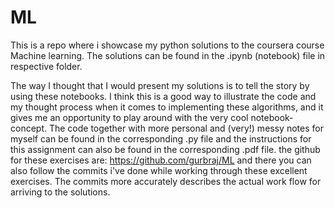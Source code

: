 # ML

This is a repo where i showcase my python solutions to the coursera course Machine learning. 
The solutions can be found in the .ipynb (notebook) file in respective folder.

The way I thought that I would present my solutions is to tell the story by using these notebooks. I think this is a good way to illustrate the code and my thought process when it comes to implementing these algorithms, and it gives me an opportunity to play around with the very cool notebook-concept. The code together with more personal and (very!) messy notes for myself can be found in the corresponding .py file and the instructions for this assignment can also be found in the corresponding .pdf file. the github for these exercises are: https://github.com/gurbraj/ML and there you can also follow the commits i've done while working through these excellent exercises. The commits more accurately describes the actual work flow for arriving to the solutions.
